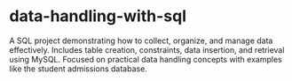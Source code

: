 # data-handling-with-sql
A SQL project demonstrating how to collect, organize, and manage data effectively. Includes table creation, constraints, data insertion, and retrieval using MySQL. Focused on practical data handling concepts with examples like the student admissions database.
